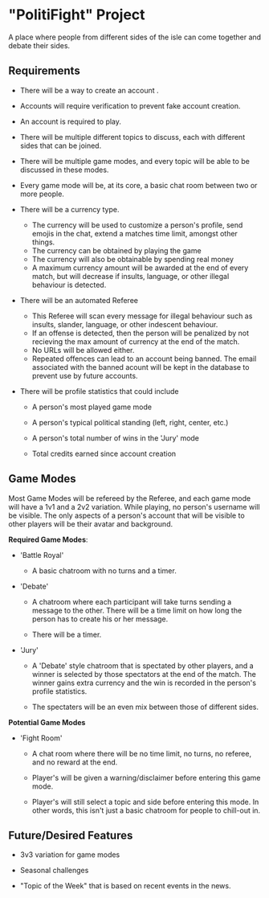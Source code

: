 # "PolitiFight" Project

A place where people from different sides of the isle can come together and debate their sides.

## Requirements

* There will be a way to create an account .

* Accounts will require verification to prevent fake account creation.

* An account is required to play.

* There will be multiple different topics to discuss, each with different sides that can be joined.

* There will be multiple game modes, and every topic will be able to be discussed in these modes.

* Every game mode will be, at its core, a basic chat room between two or more people.

* There will be a currency type.
  
  * The currency will be used to customize a person's profile, send emojis in the chat, extend a matches time limit, amongst other things.
  * The currency can be obtained by playing the game
  * The currency will also be obtainable by spending real money
  * A maximum currency amount will be awarded at the end of every match, but will decrease if insults, language, or other illegal behaviour is detected.

* There will be an automated Referee
  
  * This Referee will scan every message for illegal behaviour such as insults, slander, language, or other indescent behaviour.
  * If an offense is detected, then the person will be penalized by not recieving the max amount of currency at the end of the match.
  * No URLs will be allowed either.
  * Repeated offences can lead to an account being banned. The email associated with the banned acount will be kept in the database to prevent use by future accounts.

* There will be profile statistics that could include
  
  * A person's most played game mode
  
  * A person's typical political standing (left, right, center, etc.)
  
  * A person's total number of wins in the 'Jury' mode
  
  * Total credits earned since account creation

## Game Modes

Most Game Modes will be refereed by the Referee, and each game mode will have a 1v1 and a 2v2 variation. While playing, no person's username will be visible. The only aspects of a person's account that will be visible to other players will be their avatar and background.

**Required Game Modes**:

* 'Battle Royal'
  
  * A basic chatroom with no turns and a timer.

* 'Debate'
  
  * A chatroom where each participant will take turns sending a message to the other. There will be a time limit on how long the person has to create his or her message.
  
  * There will be a timer.

* 'Jury'
  
  * A 'Debate' style chatroom that is spectated by other players, and a winner is selected by those spectators at the end of the match. The winner gains extra currency and the win is recorded in the person's profile statistics.
  
  * The spectaters will be an even mix between those of different sides.

**Potential Game Modes**

* 'Fight Room'
  
  * A chat room where there will be no time limit, no turns, no referee, and no reward at the end.
  
  * Player's will be given a warning/disclaimer before entering this game mode.
  
  * Player's will still select a topic and side before entering this mode. In other words, this isn't just a basic chatroom for people to chill-out in.

## Future/Desired Features

* 3v3 variation for game modes

* Seasonal challenges

* "Topic of the Week" that is based on recent events in the news.
